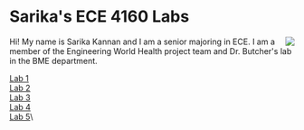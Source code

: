 # Sarika's ECE 4160 Labs

<img align="right" src="https://user-images.githubusercontent.com/123786420/216201631-ade1adfa-2e86-4b5b-953f-54bcfefe45af.jpg">

Hi! My name is Sarika Kannan and I am a senior majoring in ECE. I am a member of the Engineering World Health project team and Dr. Butcher's lab in the BME department.

[Lab 1](/lab1.md)\
[Lab 2](/lab2.md)\
[Lab 3](/lab3.md)\
[Lab 4](/lab4.md)\
[Lab 5](/lab5.md)\

